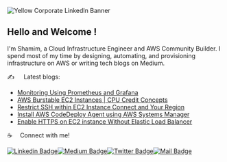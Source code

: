 ![Yellow Corporate LinkedIn Banner](https://github.com/shamimice03/shamimice03/assets/19708705/30b2d2aa-2193-495b-a0da-c87c506a5526)
## Hello and Welcome !
I'm Shamim, a Cloud Infrastructure Engineer and AWS Community Builder. I spend most of my time by designing, automating, and provisioning infrastructure on AWS or writing tech blogs on Medium.

:writing_hand: &emsp; Latest blogs:
<!-- BLOG-POST-LIST:START -->
- [Monitoring Using Prometheus and Grafana](https://levelup.gitconnected.com/monitoring-using-prometheus-and-grafana-f2bc85810ebb?source=rss-a96bc5a23088------2)
- [AWS Burstable EC2 Instances | CPU Credit Concepts](https://towardsaws.com/aws-burstable-ec2-instances-cpu-credit-concepts-f48086a6867a?source=rss-a96bc5a23088------2)
- [Restrict SSH within EC2 Instance Connect and Your Region](https://medium.com/kubehub/restrict-ssh-within-ec2-instance-connect-and-your-region-ccd5d241c4e3?source=rss-a96bc5a23088------2)
- [Install AWS CodeDeploy Agent using AWS Systems Manager](https://towardsaws.com/install-aws-codedeploy-agent-using-aws-systems-manager-b2fafe4085?source=rss-a96bc5a23088------2)
- [Enable HTTPS on EC2 instance Without Elastic Load Balancer](https://faun.pub/enable-https-on-ec2-instance-without-elastic-load-balancer-f69cd57a8f3a?source=rss-a96bc5a23088------2)
<!-- BLOG-POST-LIST:END -->

:coffee: &emsp;Connect with me!


[![Linkedin Badge](https://img.shields.io/badge/LinkedIn-0077B5?style=for-the-badge&logo=linkedin&logoColor=white)](https://www.linkedin.com/in/shamimice03/)[![Medium Badge](https://img.shields.io/badge/Medium-12100E?style=for-the-badge&logo=medium&logoColor=white)](https://medium.com/@shamimice03)[![Twitter Badge](https://img.shields.io/badge/Twitter-1DA1F2?style=for-the-badge&logo=twitter&logoColor=white)](https://twitter.com/shamimice03)[![Mail Badge](https://img.shields.io/badge/Gmail-D14836?style=for-the-badge&logo=gmail&logoColor=white)](mailto:cloudterms.io@gmail.com)





